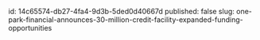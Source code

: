 id: 14c65574-db27-4fa4-9d3b-5ded0d40667d
published: false
slug: one-park-financial-announces-30-million-credit-facility-expanded-funding-opportunities
